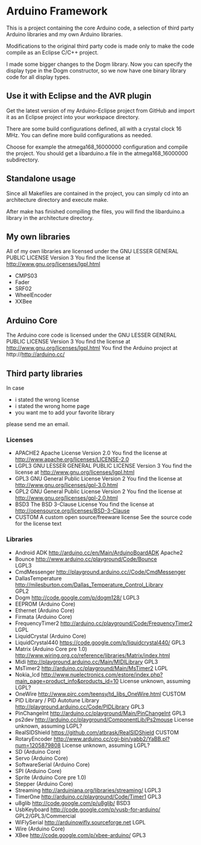 Arduino Framework
=================

This is a project containing the core Arduino code, a selection of third party
Arduino libraries and my own Arduino libraries.

Modifications to the original third party code is made only to make the code compile as an
Eclipse C/C++ project.

I made some bigger changes to the Dogm library. Now you can specify the display type in the
Dogm constructor, so we now have one binary library code for all display types.

Use it with Eclipse and the AVR plugin
---------------------------------------

Get the latest version of my Arduino-Eclipse project from GitHub and import it as an Eclipse project into your workspace directory.

There are some build configurations defined, all with a crystal clock 16 MHz. You can define more build configurations as needed.

Choose for example the atmega168_16000000 configuration and compile the project. You should get a libarduino.a file in the atmega168_16000000 subdirectory.

Standalone usage
----------------

Since all Makefiles are contained in the project, you can simply cd into an architecture directory and execute make.

After make has finished compiling the files, you will find the libarduino.a library in the architecture directory.

My own libraries
----------------

All of my own libraries are licensed under the GNU LESSER GENERAL PUBLIC LICENSE Version 3
You find the license at http://www.gnu.org/licenses/lgpl.html

* CMPS03
* Fader
* SRF02
* WheelEncoder
* XXBee

Arduino Core
------------

The Arduino core code is licensed under the GNU LESSER GENERAL PUBLIC LICENSE Version 3
You find the license at http://www.gnu.org/licenses/lgpl.html
You find the Arduino project at http://http://arduino.cc/

Third party libraries
--------------------- 

In case

 * i stated the wrong license
 * i stated the wrong home page
 * you want me to add your favorite library
 
please send me an email.

### Licenses

 * APACHE2 Apache License Version 2.0
  You find the license at http://www.apache.org/licenses/LICENSE-2.0
 * LGPL3 GNU LESSER GENERAL PUBLIC LICENSE Version 3
  You find the license at http://www.gnu.org/licenses/lgpl.html
 * GPL3 GNU General Public License Version 2 
  You find the license at http://www.gnu.org/licenses/gpl-3.0.html
 * GPL2 GNU General Public License Version 2 
  You find the license at http://www.gnu.org/licenses/gpl-2.0.html
 * BSD3 The BSD 3-Clause License
  You find the license at http://opensource.org/licenses/BSD-3-Clause
 * CUSTOM A custom open source/freeware license
  See the source code for the license text 

###  Libraries

 * Android ADK
  http://arduino.cc/en/Main/ArduinoBoardADK
  Apache2
 * Bounce 
  http://www.arduino.cc/playground/Code/Bounce  
  LGPL3 
 * CmdMessenger
  http://playground.arduino.cc//Code/CmdMessenger  
 * DallasTemperature 
  http://milesburton.com/Dallas_Temperature_Control_Library   
  GPL2 
 * Dogm
  http://code.google.com/p/dogm128/
  LGPL3 
 * EEPROM (Arduino Core)
 * Ethernet (Arduino Core)
 * Firmata (Arduino Core)
 * FrequencyTimer2
  http://arduino.cc/playground/Code/FrequencyTimer2
  LGPL 
 * LiquidCrystal (Arduino Core)
 * LiquidCrystal440
  https://code.google.com/p/liquidcrystal440/
  GPL3
 * Matrix (Arduino Core pre 1.0) 
  http://www.wiring.org.co/reference/libraries/Matrix/index.html
 * Midi
  http://playground.arduino.cc/Main/MIDILibrary
  GPL3
 * MsTimer2
  http://arduino.cc/playground/Main/MsTimer2
  LGPL
 * Nokia_lcd
  http://www.nuelectronics.com/estore/index.php?main_page=product_info&products_id=10
  License unknown, assuming LGPL?
 * OneWire
  http://www.pjrc.com/teensy/td_libs_OneWire.html
  CUSTOM
 * PID Library / PID Autotune Library
  http://playground.arduino.cc/Code/PIDLibrary
  GPL3
 * PinChangeInt
  http://arduino.cc/playground/Main/PinChangeInt
  GPL3
 * ps2dev
  http://arduino.cc/playground/ComponentLib/Ps2mouse
  License unknown, assuming LGPL?
 * RealSIDShield
  https://github.com/atbrask/RealSIDShield
  CUSTOM
 * RotaryEncoder
  http://www.arduino.cc/cgi-bin/yabb2/YaBB.pl?num=1205879808
  License unknown, assuming LGPL?
 * SD (Arduino Core)
 * Servo (Arduino Core)
 * SoftwareSerial (Arduino Core)
 * SPI (Arduino Core)
 * Sprite (Arduino Core pre 1.0) 
 * Stepper (Arduino Core)
 * Streaming
  http://arduiniana.org/libraries/streaming/
  LGPL3
 * TimerOne
  http://arduino.cc/playground/Code/Timer1
  GPL3
 * u8glib
  http://code.google.com/p/u8glib/
  BSD3
 * UsbKeyboard
  http://code.google.com/p/vusb-for-arduino/
  GPL2/GPL3/Commercial
 * WiFlySerial
  http://arduinowifly.sourceforge.net
  LGPL
 * Wire (Arduino Core)
 * XBee
  http://code.google.com/p/xbee-arduino/
  GPL3
